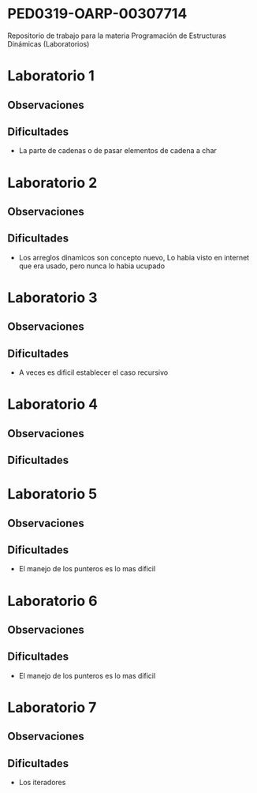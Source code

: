 # PED0319-OARP-00307714
Repositorio de trabajo para la materia Programación de Estructuras Dinámicas (Laboratorios)

# Laboratorio 1

## Observaciones

## Dificultades

* La parte de cadenas o de pasar elementos de cadena a char

# Laboratorio 2

## Observaciones

## Dificultades

* Los arreglos dinamicos son concepto nuevo, Lo habia visto en internet que era usado, pero nunca lo habia ucupado

# Laboratorio 3

## Observaciones

## Dificultades

* A veces es dificil establecer el caso recursivo

# Laboratorio 4

## Observaciones

## Dificultades

# Laboratorio 5

## Observaciones

## Dificultades

* El manejo de los punteros es lo mas dificil

# Laboratorio 6

## Observaciones

## Dificultades

* El manejo de los punteros es lo mas dificil

# Laboratorio 7

## Observaciones

## Dificultades

* Los iteradores

